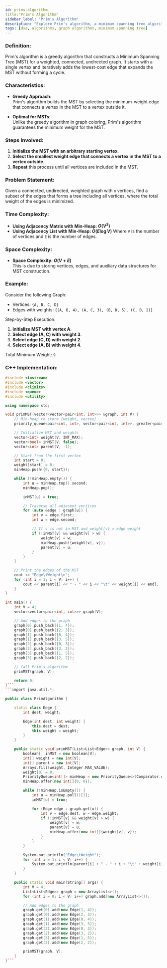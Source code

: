 ```yaml
---
id: prims-algorithm  
title:"Prim's Algorithm" 
sidebar_label: "Prim's Algorithm"
description: "Explore Prim's algorithm, a minimum spanning tree algorithm that starts with a single vertex and expands the MST one edge at a time."
tags: [dsa, algorithms, graph algorithms, minimum spanning tree]
---
```


### Definition:
Prim's algorithm is a greedy algorithm that constructs a Minimum Spanning Tree (MST) for a weighted, connected, undirected graph. It starts with a single vertex and iteratively adds the lowest-cost edge that expands the MST without forming a cycle.

### Characteristics:
- **Greedy Approach**:  
  Prim's algorithm builds the MST by selecting the minimum-weight edge that connects a vertex in the MST to a vertex outside it.

- **Optimal for MSTs**:  
  Unlike the greedy algorithm in graph coloring, Prim's algorithm guarantees the minimum weight for the MST.

### Steps Involved:
1. **Initialize the MST with an arbitrary starting vertex**.
2. **Select the smallest weight edge that connects a vertex in the MST to a vertex outside**.
3. **Repeat** this process until all vertices are included in the MST.

### Problem Statement:
Given a connected, undirected, weighted graph with `n` vertices, find a subset of the edges that forms a tree including all vertices, where the total weight of the edges is minimized.

### Time Complexity:
- **Using Adjacency Matrix with Min-Heap: $O(V^2)$**
- **Using Adjacency List with Min-Heap: $O(E \log V)$**
  Where `V` is the number of vertices and `E` is the number of edges.

### Space Complexity:
- **Space Complexity: $O(V + E)$**  
  This is due to storing vertices, edges, and auxiliary data structures for MST construction.

### Example:
Consider the following Graph:
- Vertices: `{A, B, C, D}`
- Edges with weights: `{(A, B, 4), (A, C, 3), (B, D, 5), (C, D, 2)}`

Step-by-Step Execution:

1. **Initialize MST with vertex A**.
2. **Select edge (A, C) with weight 3**.
3. **Select edge (C, D) with weight 2**.
4. **Select edge (A, B) with weight 4**.

Total Minimum Weight: `9`

### C++ Implementation:
```cpp
#include <iostream>
#include <vector>
#include <climits>
#include <queue>
#include <utility>

using namespace std;

void primMST(vector<vector<pair<int, int>>> &graph, int V) {
    // Min-heap to store {weight, vertex}
    priority_queue<pair<int, int>, vector<pair<int, int>>, greater<pair<int, int>>> minHeap;

    // Initialize MST and weights
    vector<int> weight(V, INT_MAX);
    vector<bool> inMST(V, false);
    vector<int> parent(V, -1);

    // Start from the first vertex
    int start = 0;
    weight[start] = 0;
    minHeap.push({0, start});

    while (!minHeap.empty()) {
        int u = minHeap.top().second;
        minHeap.pop();

        inMST[u] = true;

        // Traverse all adjacent vertices
        for (auto &edge : graph[u]) {
            int v = edge.first;
            int w = edge.second;

            // If v is not in MST and weight[v] > edge weight
            if (!inMST[v] && weight[v] > w) {
                weight[v] = w;
                minHeap.push({weight[v], v});
                parent[v] = u;
            }
        }
    }

    // Print the edges of the MST
    cout << "Edge\tWeight\n";
    for (int i = 1; i < V; i++) {
        cout << parent[i] << " - " << i << "\t" << weight[i] << endl;
    }
}

int main() {
    int V = 4;
    vector<vector<pair<int, int>>> graph(V);

    // Add edges to the graph
    graph[0].push_back({1, 4});
    graph[0].push_back({2, 3});
    graph[1].push_back({0, 4});
    graph[1].push_back({3, 5});
    graph[2].push_back({0, 3});
    graph[2].push_back({3, 2});
    graph[3].push_back({1, 5});
    graph[3].push_back({2, 2});

    // Call Prim's algorithm
    primMST(graph, V);

    return 0;
}```
```import java.util.*;

public class PrimAlgorithm {

    static class Edge {
        int dest, weight;

        Edge(int dest, int weight) {
            this.dest = dest;
            this.weight = weight;
        }
    }

    public static void primMST(List<List<Edge>> graph, int V) {
        boolean[] inMST = new boolean[V];
        int[] weight = new int[V];
        int[] parent = new int[V];
        Arrays.fill(weight, Integer.MAX_VALUE);
        weight[0] = 0;
        PriorityQueue<int[]> minHeap = new PriorityQueue<>(Comparator.comparingInt(a -> a[0]));
        minHeap.offer(new int[]{0, 0});

        while (!minHeap.isEmpty()) {
            int u = minHeap.poll()[1];
            inMST[u] = true;

            for (Edge edge : graph.get(u)) {
                int v = edge.dest, w = edge.weight;
                if (!inMST[v] && weight[v] > w) {
                    weight[v] = w;
                    parent[v] = u;
                    minHeap.offer(new int[]{weight[v], v});
                }
            }
        }

        System.out.println("Edge\tWeight");
        for (int i = 1; i < V; i++) {
            System.out.println(parent[i] + " - " + i + "\t" + weight[i]);
        }
    }

    public static void main(String[] args) {
        int V = 4;
        List<List<Edge>> graph = new ArrayList<>();
        for (int i = 0; i < V; i++) graph.add(new ArrayList<>());

        // Add edges to the graph
        graph.get(0).add(new Edge(1, 4));
        graph.get(0).add(new Edge(2, 3));
        graph.get(1).add(new Edge(0, 4));
        graph.get(1).add(new Edge(3, 5));
        graph.get(2).add(new Edge(0, 3));
        graph.get(2).add(new Edge(3, 2));
        graph.get(3).add(new Edge(1, 5));
        graph.get(3).add(new Edge(2, 2));

        primMST(graph, V);
    }
}```
